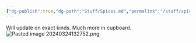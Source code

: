 ```yaml
---
{"dg-publish":true,"dg-path":"Stuff/Spices.md","permalink":"/stuff/spices/"}
---
```


Will update on exact kinds. Much more in cupboard. 
![Pasted image 20240324132752.png](/img/user/Attachments/Pasted%20image%2020240324132752.png)